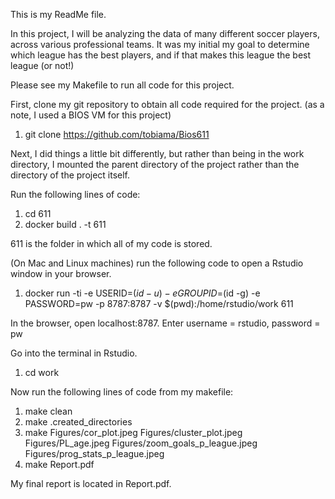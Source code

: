 This is my ReadMe file.

In this project, I will be analyzing the data of many different soccer players, across various professional teams. It was my initial my goal to determine which league has the best players, and if that makes this league the best league (or not!)

Please see my Makefile to run all code for this project.

First, clone my git repository to obtain all code required for the project. (as a note, I used a BIOS VM for this project) 

1. git clone https://github.com/tobiama/Bios611


Next, I did things a little bit differently, but rather than being in the work directory, I mounted the parent directory of the project rather than the directory of the project itself. 

Run the following lines of code: 

1. cd 611
2. docker build . -t 611

611 is the folder in which all of my code is stored.
 
(On Mac and Linux machines) run the following code to open a Rstudio window in your browser. 

1. docker run -ti -e USERID=$(id -u) -e GROUPID=$(id -g) -e PASSWORD=pw -p 8787:8787 -v $(pwd):/home/rstudio/work 611 

In the browser, open localhost:8787.  Enter username = rstudio, password = pw 


Go into the terminal in Rstudio.  

1. cd work 

Now run the following lines of code from my makefile:

1.  make clean
2.  make .created_directories
3.  make Figures/cor_plot.jpeg Figures/cluster_plot.jpeg Figures/PL_age.jpeg Figures/zoom_goals_p_league.jpeg Figures/prog_stats_p_league.jpeg
4.  make Report.pdf

My final report is located in Report.pdf.
